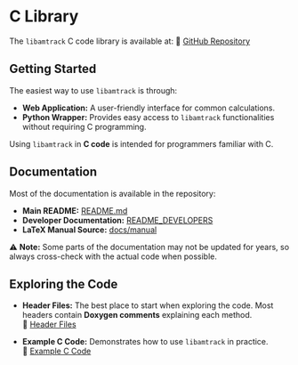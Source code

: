 # C Library

The `libamtrack` C code library is available at: 🔗 [GitHub Repository](https://github.com/libamtrack/library)  

## Getting Started  

The easiest way to use `libamtrack` is through:  

- **Web Application:** A user-friendly interface for common calculations.  
- **Python Wrapper:** Provides easy access to `libamtrack` functionalities without requiring C programming.  

Using `libamtrack` in **C code** is intended for programmers familiar with C.  

## Documentation  

Most of the documentation is available in the repository:  

- **Main README:** [README.md](https://github.com/libamtrack/library/blob/master/README.md)  
- **Developer Documentation:** [README_DEVELOPERS](https://github.com/libamtrack/library/blob/master/README_DEVELOPERS)  
- **LaTeX Manual Source:** [docs/manual](https://github.com/libamtrack/library/tree/master/docs/manual)  

⚠ **Note:** Some parts of the documentation may not be updated for years, so always cross-check with the actual code when possible.  

## Exploring the Code  

- **Header Files:** The best place to start when exploring the code. Most headers contain **Doxygen comments** explaining each method.  
  🔗 [Header Files](https://github.com/libamtrack/library/tree/master/include)  

- **Example C Code:** Demonstrates how to use `libamtrack` in practice.  
  🔗 [Example C Code](https://github.com/libamtrack/library/tree/master/example/demo)  

